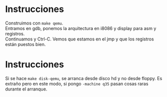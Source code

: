 # Instrucciones
Construimos con `make qemu`.  
Entramos en gdb, ponemos la arquitectura en i8086 y display para asm y
registros.  
Continuamos y Ctrl-C. Vemos que estamos en el jmp y que los registros
están puestos bien.

# Instrucciones
Si se hace `make disk-qemu`, se arranca desde disco hd y no desde floppy.
Es extraño pero en este modo, si pongo `-machine q35` pasan cosas raras
durante el arranque.
